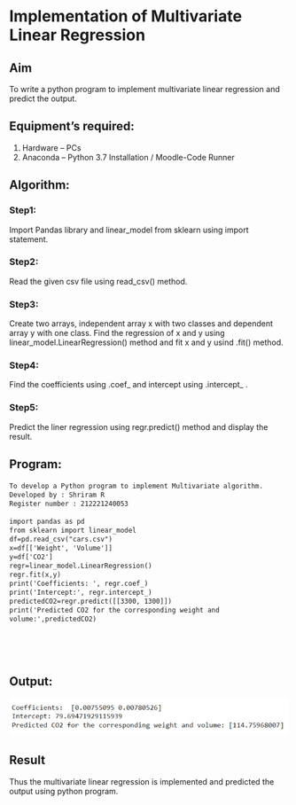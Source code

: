 # Implementation of Multivariate Linear Regression
## Aim
To write a python program to implement multivariate linear regression and predict the output.
## Equipment’s required:
1.	Hardware – PCs
2.	Anaconda – Python 3.7 Installation / Moodle-Code Runner
## Algorithm:
### Step1:
Import Pandas library and linear_model from sklearn using import statement.

### Step2:
Read the given csv file using read_csv() method.

### Step3:
Create two arrays, independent array x with two classes and dependent array y with one class. Find the regression of x and y using linear_model.LinearRegression() method and fit x and y usind .fit() method.

### Step4:
Find the coefficients using .coef_ and intercept using .intercept_ .

### Step5:
Predict the liner regression using regr.predict() method and display the result.

## Program:
```
To develop a Python program to implement Multivariate algorithm.
Developed by : Shriram R
Register number : 212221240053

import pandas as pd
from sklearn import linear_model
df=pd.read_csv("cars.csv")
x=df[['Weight', 'Volume']]
y=df['CO2']
regr=linear_model.LinearRegression()
regr.fit(x,y)
print('Coefficients: ', regr.coef_)
print('Intercept:', regr.intercept_)
predictedCO2=regr.predict([[3300, 1300]])
print('Predicted CO2 for the corresponding weight and volume:',predictedCO2)





```
## Output:
![output](ex10.png)


## Result
Thus the multivariate linear regression is implemented and predicted the output using python program.